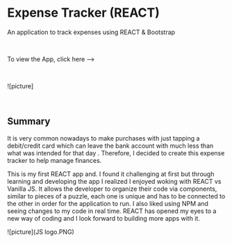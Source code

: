 # Expense Tracker (REACT)

An application to track expenses using REACT & Bootstrap


<br>

To view the App, click here -->

<br>

![picture]




<br>

## Summary

It is very common nowadays to make purchases with just tapping a debit/credit card which can leave the bank account with much less than what was intended for that day . Therefore, I decided to create this expense tracker to help manage finances.

This is my first REACT app and. I found it challenging at first but through learning and developing the app I realized I enjoyed woking with REACT vs Vanilla JS.  It allows the developer to organize their code via components, similar to pieces of a puzzle, each one is unique and has to be connected to the other in order for the application to run. I also liked using NPM and seeing changes to my code in real time. REACT has opened my eyes to a new way of coding and I look forward to building more apps with it.



![picture](JS logo.PNG)

<br>